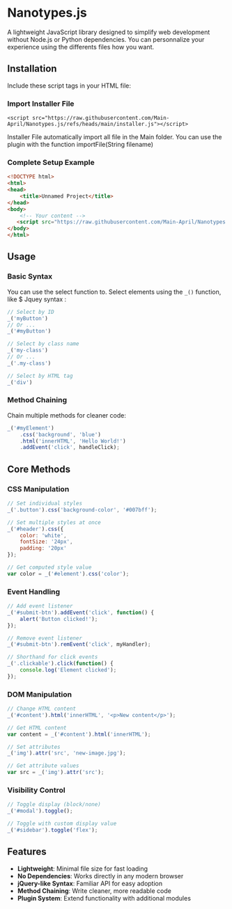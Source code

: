 # Nanotypes.js

A lightweight JavaScript library designed to simplify web development without Node.js or Python dependencies. You can personnalize your experience using the differents files how you want. 

## Installation

Include these script tags in your HTML file:

### Import Installer File
```html[
<script src="https://raw.githubusercontent.com/Main-April/Nanotypes.js/refs/heads/main/installer.js"></script>
```
Installer File automatically import all file in the Main folder.
You can use the plugin with the function importFile(String filename)

### Complete Setup Example
```html
<!DOCTYPE html>
<html>
<head>
    <title>Unnamed Project</title>
</head>
<body>
    <!-- Your content -->
   <script src="https://raw.githubusercontent.com/Main-April/Nanotypes.js/refs/heads/main/Main/main.js"></script>
</body>
</html>
```

## Usage

### Basic Syntax

You can use the select function to.
Select elements using the `_()` function, like $ Jquey syntax :

```javascript
// Select by ID
_('myButton')
// Or ...
_('#myButton')

// Select by class name
_('my-class')
// Or ...
_('.my-class') 

// Select by HTML tag
_('div')
```

### Method Chaining

Chain multiple methods for cleaner code:

```javascript
_('#myElement')
    .css('background', 'blue')
    .html('innerHTML', 'Hello World!')
    .addEvent('click', handleClick);
```

## Core Methods

### CSS Manipulation
```javascript
// Set individual styles
_('.button').css('background-color', '#007bff');

// Set multiple styles at once
_('#header').css({
    color: 'white',
    fontSize: '24px',
    padding: '20px'
});

// Get computed style value
var color = _('#element').css('color');
```

### Event Handling
```javascript
// Add event listener
_('#submit-btn').addEvent('click', function() {
    alert('Button clicked!');
});

// Remove event listener
_('#submit-btn').remEvent('click', myHandler);

// Shorthand for click events
_('.clickable').click(function() {
    console.log('Element clicked');
});
```

### DOM Manipulation
```javascript
// Change HTML content
_('#content').html('innerHTML', '<p>New content</p>');

// Get HTML content
var content = _('#content').html('innerHTML');

// Set attributes
_('img').attr('src', 'new-image.jpg');

// Get attribute values
var src = _('img').attr('src');
```

### Visibility Control
```javascript
// Toggle display (block/none)
_('#modal').toggle();

// Toggle with custom display value
_('#sidebar').toggle('flex');
```

## Features

- **Lightweight**: Minimal file size for fast loading
- **No Dependencies**: Works directly in any modern browser
- **jQuery-like Syntax**: Familiar API for easy adoption
- **Method Chaining**: Write cleaner, more readable code
- **Plugin System**: Extend functionality with additional modules
